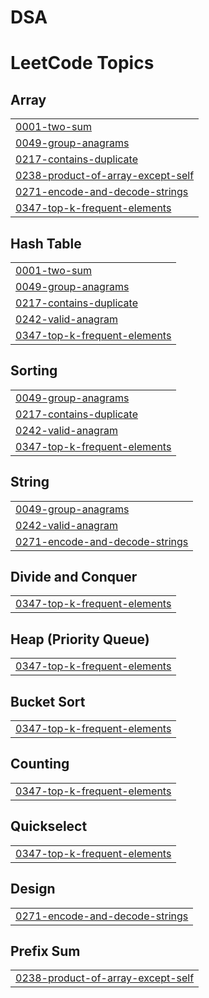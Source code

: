# DSA
<!---LeetCode Topics Start-->
# LeetCode Topics
## Array
|  |
| ------- |
| [0001-two-sum](https://github.com/ANJALIIPATHAK/DSA/tree/master/0001-two-sum) |
| [0049-group-anagrams](https://github.com/ANJALIIPATHAK/DSA/tree/master/0049-group-anagrams) |
| [0217-contains-duplicate](https://github.com/ANJALIIPATHAK/DSA/tree/master/0217-contains-duplicate) |
| [0238-product-of-array-except-self](https://github.com/ANJALIIPATHAK/DSA/tree/master/0238-product-of-array-except-self) |
| [0271-encode-and-decode-strings](https://github.com/ANJALIIPATHAK/DSA/tree/master/0271-encode-and-decode-strings) |
| [0347-top-k-frequent-elements](https://github.com/ANJALIIPATHAK/DSA/tree/master/0347-top-k-frequent-elements) |
## Hash Table
|  |
| ------- |
| [0001-two-sum](https://github.com/ANJALIIPATHAK/DSA/tree/master/0001-two-sum) |
| [0049-group-anagrams](https://github.com/ANJALIIPATHAK/DSA/tree/master/0049-group-anagrams) |
| [0217-contains-duplicate](https://github.com/ANJALIIPATHAK/DSA/tree/master/0217-contains-duplicate) |
| [0242-valid-anagram](https://github.com/ANJALIIPATHAK/DSA/tree/master/0242-valid-anagram) |
| [0347-top-k-frequent-elements](https://github.com/ANJALIIPATHAK/DSA/tree/master/0347-top-k-frequent-elements) |
## Sorting
|  |
| ------- |
| [0049-group-anagrams](https://github.com/ANJALIIPATHAK/DSA/tree/master/0049-group-anagrams) |
| [0217-contains-duplicate](https://github.com/ANJALIIPATHAK/DSA/tree/master/0217-contains-duplicate) |
| [0242-valid-anagram](https://github.com/ANJALIIPATHAK/DSA/tree/master/0242-valid-anagram) |
| [0347-top-k-frequent-elements](https://github.com/ANJALIIPATHAK/DSA/tree/master/0347-top-k-frequent-elements) |
## String
|  |
| ------- |
| [0049-group-anagrams](https://github.com/ANJALIIPATHAK/DSA/tree/master/0049-group-anagrams) |
| [0242-valid-anagram](https://github.com/ANJALIIPATHAK/DSA/tree/master/0242-valid-anagram) |
| [0271-encode-and-decode-strings](https://github.com/ANJALIIPATHAK/DSA/tree/master/0271-encode-and-decode-strings) |
## Divide and Conquer
|  |
| ------- |
| [0347-top-k-frequent-elements](https://github.com/ANJALIIPATHAK/DSA/tree/master/0347-top-k-frequent-elements) |
## Heap (Priority Queue)
|  |
| ------- |
| [0347-top-k-frequent-elements](https://github.com/ANJALIIPATHAK/DSA/tree/master/0347-top-k-frequent-elements) |
## Bucket Sort
|  |
| ------- |
| [0347-top-k-frequent-elements](https://github.com/ANJALIIPATHAK/DSA/tree/master/0347-top-k-frequent-elements) |
## Counting
|  |
| ------- |
| [0347-top-k-frequent-elements](https://github.com/ANJALIIPATHAK/DSA/tree/master/0347-top-k-frequent-elements) |
## Quickselect
|  |
| ------- |
| [0347-top-k-frequent-elements](https://github.com/ANJALIIPATHAK/DSA/tree/master/0347-top-k-frequent-elements) |
## Design
|  |
| ------- |
| [0271-encode-and-decode-strings](https://github.com/ANJALIIPATHAK/DSA/tree/master/0271-encode-and-decode-strings) |
## Prefix Sum
|  |
| ------- |
| [0238-product-of-array-except-self](https://github.com/ANJALIIPATHAK/DSA/tree/master/0238-product-of-array-except-self) |
<!---LeetCode Topics End-->